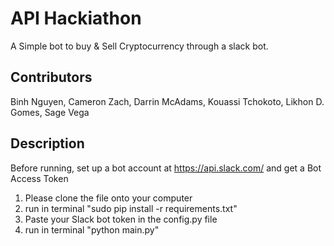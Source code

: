 # API Hackiathon
A Simple bot to buy & Sell Cryptocurrency through a slack bot.

## Contributors
Binh Nguyen, Cameron Zach, Darrin McAdams, Kouassi Tchokoto, Likhon D. Gomes, Sage Vega

## Description
Before running, set up a bot account at https://api.slack.com/ and get a Bot Access Token 
1. Please clone the file onto your computer
2. run in terminal "sudo pip install -r requirements.txt"
3. Paste your Slack bot token in the config.py file
3. run in terminal "python main.py"

